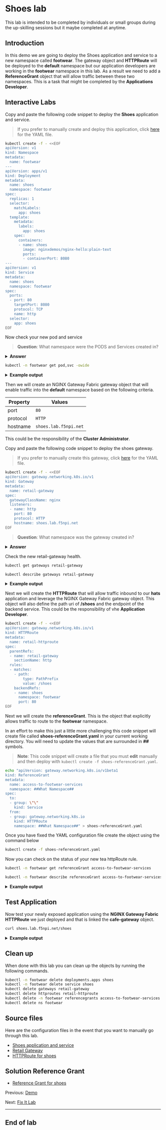 # Shoes lab

This lab is intended to be completed by individuals or small groups during the up-skilling sessions
but it maybe completed at anytime.

## Introduction

In this demo we are going to deploy the Shoes application and service to a new
namespace called **footwear**. The gateway object and **HTTPRoute** will be deployed to the
**default** namespace but our application developers are working in the **footwear** namespace in
this lab.  As a result we need to add a **ReferenceGrant** object that will allow traffic between
these two namespaces.  This is a task that might be completed by the **Applications Developer**.

## Interactive Labs

Copy and paste the following code snippet to deploy the **Shoes** application and service.

> If you prefer to manually create and deploy this application, click [here](shoes.yaml) for the
> YAML file.

```bash
kubectl create -f - <<EOF
apiVersion: v1
kind: Namespace
metadata:
  name: footwear
---
apiVersion: apps/v1
kind: Deployment
metadata:
  name: shoes
  namespace: footwear
spec:
  replicas: 1
  selector:
    matchLabels:
      app: shoes
  template:
    metadata:
      labels:
        app: shoes
    spec:
      containers:
      - name: shoes
        image: nginxdemos/nginx-hello:plain-text
        ports:
        - containerPort: 8080
---
apiVersion: v1
kind: Service
metadata:
  name: shoes
  namespace: footwear
spec:
  ports:
  - port: 80
    targetPort: 8080
    protocol: TCP
    name: http
  selector:
    app: shoes
EOF
```

Now check your new pod and service

>**Question**: What namespace were the PODS and Services created in?

<details>
  <summary><b>Answer</b></summary>

They are created in the **footwear** kubernetes namespace.

</details>

```bash
kubectl -n footwear get pod,svc -owide
```

<details>
  <summary><b>Example output</b></summary>

  ```bash
  f5admin@bastion:~$ kubectl -n footwear get pod,svc -owide
  NAME                         READY   STATUS    RESTARTS   AGE   IP               NODE                    NOMINATED NODE   READINESS GATES
  pod/shoes-5df7b98484-mn2xh   1/1     Running   0          13s   10.244.191.145   w3-mgmt.lab.f5npi.net   <none>           <none>

  NAME            TYPE        CLUSTER-IP       EXTERNAL-IP   PORT(S)   AGE   SELECTOR
  service/shoes   ClusterIP   10.111.163.201   <none>        80/TCP    13s   app=shoes
  ```

</details>

Then we will create an NGINX Gateway Fabric gateway object that will enable traffic into the
**default** namespace based on the following criteria.

| Property      | Values                 |
| ------------- | ---------------------- |
| port          | `80`                   |
| protocol      | `HTTP`                 |
| hostname      | `shoes.lab.f5npi.net`  |

This could be the responsibility of the **Cluster Administrator**.

Copy and paste the following code snippet to deploy the shoes gateway.

> If you prefer to manually create this gateway, click [here](retail-gateway.yaml) for the
> YAML file.

```bash
kubectl create -f - <<EOF
apiVersion: gateway.networking.k8s.io/v1
kind: Gateway
metadata:
  name: retail-gateway
spec:
  gatewayClassName: nginx
  listeners:
  - name: http
    port: 80
    protocol: HTTP
    hostname: shoes.lab.f5npi.net
EOF
```

>**Question**: What namespace was the gateway created in?

<details>
  <summary><b>Answer</b></summary>

It is created in the **default** kubernetes namespace.

</details>

Check the new retail-gateway health.

```bash
kubectl get gateways retail-gateway
```
```bash
kubectl describe gateways retail-gateway
```

<details>
  <summary><b>Example output</b></summary>

  ```bash
  f5admin@bastion:~$ kubectl get gateways retail-gateway
  NAME             CLASS   ADDRESS       PROGRAMMED   AGE
  retail-gateway   nginx   10.1.10.100   True         5s

  f5admin@bastion:~$ kubectl describe gateways retail-gateway
  Name:         retail-gateway
  Namespace:    default
  Labels:       <none>
  Annotations:  <none>
  API Version:  gateway.networking.k8s.io/v1
  Kind:         Gateway
  Metadata:
    Creation Timestamp:  2024-07-15T19:46:25Z
    Generation:          1
    Resource Version:    145271
    UID:                 16ab8079-71a9-4015-b389-c97114652d22
  Spec:
    Gateway Class Name:  nginx
    Listeners:
      Allowed Routes:
        Namespaces:
          From:  Same
      Hostname:  shoes.lab.f5npi.net
      Name:      http
      Port:      80
      Protocol:  HTTP
  Status:
    Addresses:
      Type:   IPAddress
      Value:  10.1.10.100
    Conditions:
      Last Transition Time:  2024-07-15T19:46:25Z
      Message:               Gateway is accepted
      Observed Generation:   1
      Reason:                Accepted
      Status:                True
      Type:                  Accepted
      Last Transition Time:  2024-07-15T19:46:25Z
      Message:               Gateway is programmed
      Observed Generation:   1
      Reason:                Programmed
      Status:                True
      Type:                  Programmed
    Listeners:
      Attached Routes:  0
      Conditions:
        Last Transition Time:  2024-07-15T19:46:25Z
        Message:               Listener is accepted
        Observed Generation:   1
        Reason:                Accepted
        Status:                True
        Type:                  Accepted
        Last Transition Time:  2024-07-15T19:46:25Z
        Message:               Listener is programmed
        Observed Generation:   1
        Reason:                Programmed
        Status:                True
        Type:                  Programmed
        Last Transition Time:  2024-07-15T19:46:25Z
        Message:               All references are resolved
        Observed Generation:   1
        Reason:                ResolvedRefs
        Status:                True
        Type:                  ResolvedRefs
        Last Transition Time:  2024-07-15T19:46:25Z
        Message:               No conflicts
        Observed Generation:   1
        Reason:                NoConflicts
        Status:                False
        Type:                  Conflicted
      Name:                    http
      Supported Kinds:
        Group:  gateway.networking.k8s.io
        Kind:   HTTPRoute
  Events:       <none>
  ```

</details>

Next we will create the **HTTPRoute** that will allow traffic inbound to our **hats** application
and leverage the NGINX Gateway Fabric gateway object.  This object will also
define the path uri of **/shoes** and the endpoint of the backend service.  This could be the
responsibility of vhe **Application Developer**.

```bash
kubectl create -f - <<EOF
apiVersion: gateway.networking.k8s.io/v1
kind: HTTPRoute
metadata:
  name: retail-httproute
spec:
  parentRefs:
  - name: retail-gateway
    sectionName: http
  rules:
  - matches:
    - path:
        type: PathPrefix
        value: /shoes
    backendRefs:
    - name: shoes
      namespace: footwear
      port: 80
EOF
```

Next we will create the **referenceGrant**.  This is the object that explicitly allows traffic to
route to the **footwear** namespace.

In an effort to make this just a little more challenging this code snippet will create file called
**shoes-referenceGrant.yaml** in your current working directory. You will need to update the values
that are surrounded in **##** symbols.

> **Note**: This code snippet will create a file that you must **edit** manually and then deploy with `kubectl create -f shoes-referenceGrant.yaml`.

```bash
echo "apiVersion: gateway.networking.k8s.io/v1beta1
kind: ReferenceGrant
metadata:
  name: access-to-footwear-services
  namespace: ##What Namespace##
spec:
  to:
  - group: \"\"
    kind: Service
  from:
  - group: gateway.networking.k8s.io
    kind: HTTPRoute
    namespace: ##What Namespace##" > shoes-referenceGrant.yaml
```

Once you have fixed the YAML configuration file create the object using the command below

```bash
kubectl create -f shoes-referenceGrant.yaml
```

Now you can check on the status of your new tea httpRoute rule.

```bash
kubectl -n footwear get referenceGrant access-to-footwear-services
```
```bash
kubectl -n footwear describe referenceGrant access-to-footwear-services
```

<details>
  <summary><b>Example output</b></summary>

  ```bash
  f5admin@bastion:~$` kubectl -n footwear get referenceGrant access-to-footwear-services
  NAME                          AGE
  access-to-footwear-services   28s
  f5admin@bastion:~$ kubectl -n footwear describe referenceGrant access-to-footwear-services
  Name:         access-to-footwear-services
  Namespace:    footwear
  Labels:       <none>
  Annotations:  <none>
  API Version:  gateway.networking.k8s.io/v1beta1
  Kind:         ReferenceGrant
  Metadata:
    Creation Timestamp:  2024-07-15T20:14:27Z
    Generation:          1
    Resource Version:    149655
    UID:                 fc06b602-6910-468b-97f7-be1951823236
  Spec:
    From:
      Group:      gateway.networking.k8s.io
      Kind:       HTTPRoute
      Namespace:  default
    To:
      Group:
      Kind:   Service
  Events:     <none>`
  ```

</details>

## Test Application

Now test your newly exposed application using the **NGINX Gateway Fabric HTTPRoute** we just deployed and that is linked the **cafe-gateway** object.

```bash
curl shoes.lab.f5npi.net/shoes
```

<details>
  <summary><b>Example output</b></summary>

  ```bash
  f5admin@bastion:~$ curl shoes.lab.f5npi.net/shoes
  Server address: 10.244.191.145:8080
  Server name: shoes-5df7b98484-mn2xh
  Date: 15/Jul/2024:20:23:24 +0000
  URI: /shoes
  Request ID: ca2ec92816fb536f9063a353124dba93
  ```

</details>

## Clean up

When done with this lab you can clean up the objects by running the following commands.

```bash
kubectl -n footwear delete deployments.apps shoes
kubectl -n footwear delete service shoes
kubectl delete gateways retail-gateway
kubectl delete httproutes retail-httproute
kubectl delete -n footwear referencegrants access-to-footwear-services
kubectl delete ns footwear
```

## Source files

Here are the configuration files in the event that you want to manually go through this lab.

- [Shoes application and service](shoes.yaml)
- [Retail Gateway](retail-gateway.yaml)
- [HTTPRoute for shoes](shoes-httpRoute.yaml)

## Solution Reference Grant

- [Reference Grant for shoes](shoes-referenceGrant.yaml)

Previous: [Demo](../demo/README.md)

Next: [Fix It Lab](../fixit/README.md)

---

## End of lab
